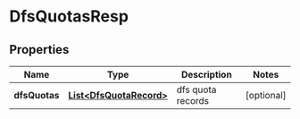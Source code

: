 # DfsQuotasResp

## Properties
Name | Type | Description | Notes
------------ | ------------- | ------------- | -------------
**dfsQuotas** | [**List&lt;DfsQuotaRecord&gt;**](DfsQuotaRecord.md) | dfs quota records |  [optional]
